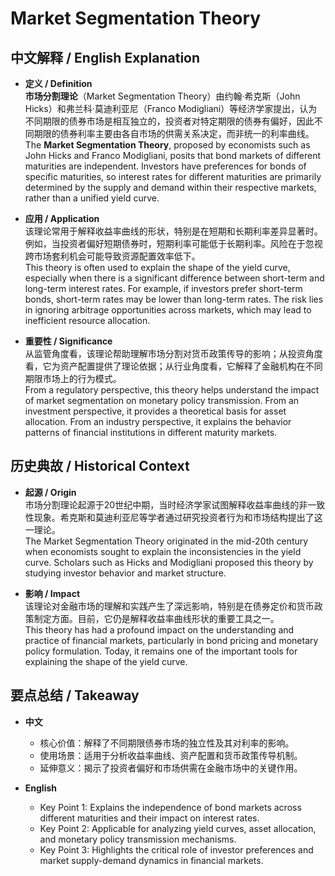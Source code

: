# Market Segmentation Theory

## 中文解释 / English Explanation

* **定义 / Definition**  
  **市场分割理论**（Market Segmentation Theory）由约翰·希克斯（John Hicks）和弗兰科·莫迪利亚尼（Franco Modigliani）等经济学家提出，认为不同期限的债券市场是相互独立的，投资者对特定期限的债券有偏好，因此不同期限的债券利率主要由各自市场的供需关系决定，而非统一的利率曲线。  
  The **Market Segmentation Theory**, proposed by economists such as John Hicks and Franco Modigliani, posits that bond markets of different maturities are independent. Investors have preferences for bonds of specific maturities, so interest rates for different maturities are primarily determined by the supply and demand within their respective markets, rather than a unified yield curve.

* **应用 / Application**  
  该理论常用于解释收益率曲线的形状，特别是在短期和长期利率差异显著时。例如，当投资者偏好短期债券时，短期利率可能低于长期利率。风险在于忽视跨市场套利机会可能导致资源配置效率低下。  
  This theory is often used to explain the shape of the yield curve, especially when there is a significant difference between short-term and long-term interest rates. For example, if investors prefer short-term bonds, short-term rates may be lower than long-term rates. The risk lies in ignoring arbitrage opportunities across markets, which may lead to inefficient resource allocation.

* **重要性 / Significance**  
  从监管角度看，该理论帮助理解市场分割对货币政策传导的影响；从投资角度看，它为资产配置提供了理论依据；从行业角度看，它解释了金融机构在不同期限市场上的行为模式。  
  From a regulatory perspective, this theory helps understand the impact of market segmentation on monetary policy transmission. From an investment perspective, it provides a theoretical basis for asset allocation. From an industry perspective, it explains the behavior patterns of financial institutions in different maturity markets.

## 历史典故 / Historical Context

* **起源 / Origin**  
  市场分割理论起源于20世纪中期，当时经济学家试图解释收益率曲线的非一致性现象。希克斯和莫迪利亚尼等学者通过研究投资者行为和市场结构提出了这一理论。  
  The Market Segmentation Theory originated in the mid-20th century when economists sought to explain the inconsistencies in the yield curve. Scholars such as Hicks and Modigliani proposed this theory by studying investor behavior and market structure.

* **影响 / Impact**  
  该理论对金融市场的理解和实践产生了深远影响，特别是在债券定价和货币政策制定方面。目前，它仍是解释收益率曲线形状的重要工具之一。  
  This theory has had a profound impact on the understanding and practice of financial markets, particularly in bond pricing and monetary policy formulation. Today, it remains one of the important tools for explaining the shape of the yield curve.

## 要点总结 / Takeaway

* **中文**  
  - 核心价值：解释了不同期限债券市场的独立性及其对利率的影响。  
  - 使用场景：适用于分析收益率曲线、资产配置和货币政策传导机制。  
  - 延伸意义：揭示了投资者偏好和市场供需在金融市场中的关键作用。

* **English**  
  - Key Point 1: Explains the independence of bond markets across different maturities and their impact on interest rates.  
  - Key Point 2: Applicable for analyzing yield curves, asset allocation, and monetary policy transmission mechanisms.  
  - Key Point 3: Highlights the critical role of investor preferences and market supply-demand dynamics in financial markets.